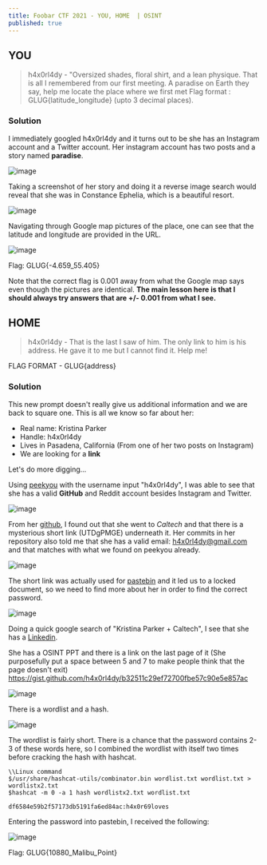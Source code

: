 ```yaml
---
title: Foobar CTF 2021 - YOU, HOME  | OSINT
published: true
---
```


## [](#header-2)YOU

> h4x0rl4dy - "Oversized shades, floral shirt, and a lean physique. That is all I remembered from our first meeting. A paradise on Earth they say, help me locate the place where we first met
Flag format : GLUG{latitude_longitude} (upto 3 decimal places).


### [](#header-3)Solution
I immediately googled h4x0rl4dy and it turns out to be she has an Instagram account and a Twitter account. 
Her instagram account has two posts and a story named **paradise**.

![image](https://user-images.githubusercontent.com/81070073/113341987-c2005d00-92e2-11eb-9907-9e08f37f532a.png)

Taking a screenshot of her story and doing it a reverse image search would reveal that she was in Constance Ephelia, which is a beautiful resort.

![image](https://user-images.githubusercontent.com/81070073/113342142-f7a54600-92e2-11eb-9865-8b149d5ef1e3.png)

Navigating through Google map pictures of the place, one can see that the latitude and longitude are provided in the URL.

![image](https://user-images.githubusercontent.com/81070073/113342519-74382480-92e3-11eb-81c9-74c13d08a437.png)

Flag: GLUG{-4.659_55.405}

Note that the correct flag is 0.001 away from what the Google map says even though the pictures are identical. 
**The main lesson here is that I should always try answers that are +/- 0.001 from what I see.**

## [](#header-2)HOME

> h4x0rl4dy - That is the last I saw of him. The only link to him is his address. He gave it to me but I cannot find it. Help me!

FLAG FORMAT - GLUG{address}

### [](#header-3)Solution
This new prompt doesn't really give us additional information and we are back to square one. 
This is all we know so far about her:
- Real name: Kristina Parker 
- Handle: h4x0rl4dy
- Lives in Pasadena, California (From one of her two posts on Instagram)
- We are looking for a **link**

Let's do more digging...

Using [peekyou](https://www.peekyou.com/username=h4x0rl4dy/) with the username input "h4x0rl4dy", I was able to see that she has a valid **GitHub** and Reddit account besides Instagram and Twitter. 

![image](https://user-images.githubusercontent.com/81070073/113347833-96817080-92ea-11eb-9889-44c6303de761.png)

From her [github](https://github.com/h4x0rl4dy), I found out that she went to _Caltech_ and that there is a mysterious short link (UTDgPMGE) underneath it. Her commits in her repository also told me that she has a valid email: h4x0rl4dy@gmail.com and that matches with what we found on peekyou already.

![image](https://user-images.githubusercontent.com/81070073/113347752-7d78bf80-92ea-11eb-83ad-45b7cf5c23d9.png)

The short link was actually used for [pastebin](https://pastebin.com/UTDgPMGE) and it led us to a locked document, so we need to find more about her in order to find the correct password.

![image](https://user-images.githubusercontent.com/81070073/113349493-fc6ef780-92ec-11eb-8ceb-aa7a91ee4ef1.png)

Doing a quick google search of "Kristina Parker + Caltech", I see that she has a [Linkedin](https://www.linkedin.com/in/kristina-parker-366629206/).

She has a OSINT PPT and there is a link on the last page of it (She purposefully put a space between 5 and 7 to make people think that the page doesn't exit)
https://gist.github.com/h4x0rl4dy/b32511c29ef72700fbe57c90e5e857ac

![image](https://user-images.githubusercontent.com/81070073/113348706-cbda8e00-92eb-11eb-8919-f966f45c34ae.png)

There is a wordlist and a hash.

![image](https://user-images.githubusercontent.com/81070073/113348977-3095e880-92ec-11eb-872c-12f3cb0d9d6b.png)

The wordlist is fairly short. There is a chance that the password contains 2-3 of these words here, so I combined the wordlist with itself two times before cracking the hash with hashcat.

```Linux
\\Linux command
$/usr/share/hashcat-utils/combinator.bin wordlist.txt wordlist.txt > wordlistx2.txt
$hashcat -m 0 -a 1 hash wordlistx2.txt wordlist.txt

df6584e59b2f57173db5191fa6ed84ac:h4x0r69loves
```

Entering the password into pastebin, I received the following:

![image](https://user-images.githubusercontent.com/81070073/113352314-eb27ea00-92f0-11eb-99cd-181148753792.png)

Flag: GLUG{10880_Malibu_Point}
